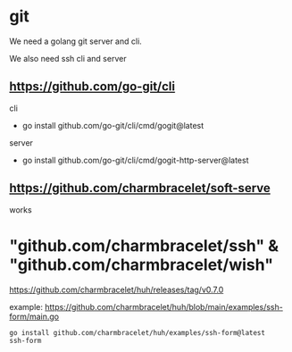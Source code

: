 # git

We need a golang git server and cli.

We also need ssh cli and server


## https://github.com/go-git/cli  

cli

- go install github.com/go-git/cli/cmd/gogit@latest

server

- go install github.com/go-git/cli/cmd/gogit-http-server@latest

## https://github.com/charmbracelet/soft-serve

works

# "github.com/charmbracelet/ssh" & "github.com/charmbracelet/wish"

https://github.com/charmbracelet/huh/releases/tag/v0.7.0

example: https://github.com/charmbracelet/huh/blob/main/examples/ssh-form/main.go

```sh
go install github.com/charmbracelet/huh/examples/ssh-form@latest
ssh-form
```
